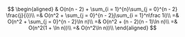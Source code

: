 $$
\begin{aligned}
& O(n(n - 2) + \sum_{i = 1}^{n}\sum_{j = 0}^{n - 2} \frac{j}{i})\\
=& O(n^2 + \sum_{j = 0}^{n - 2}j\sum_{i = 1}^n\frac 1i)\\
=& O(n^2 + \sum_{j = 0}^{n - 2}\ln n)\\
=& O(n^2 + (n - 2)(n - 1)\ln n)\\
=& O(n^2(1 + \ln n))\\
=& O(n^2\ln n))\\
\end{aligned}
$$